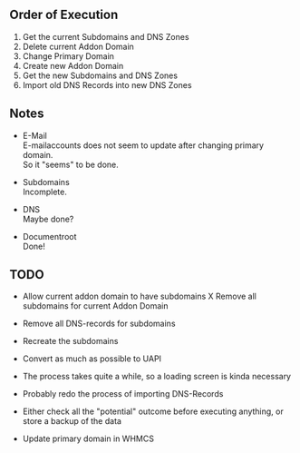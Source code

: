 ## Order of Execution

1. Get the current Subdomains and DNS Zones
2. Delete current Addon Domain
3. Change Primary Domain
4. Create new Addon Domain
5. Get the new Subdomains and DNS Zones
6. Import old DNS Records into new DNS Zones

## Notes

- E-Mail<br>
E-mailaccounts does not seem to update after changing primary domain.<br>
So it "seems" to be done.

- Subdomains<br>
Incomplete.

- DNS<br>
Maybe done?

- Documentroot<br>
Done!

## TODO

- Allow current addon domain to have subdomains
X Remove all subdomains for current Addon Domain
- Remove all DNS-records for subdomains
- Recreate the subdomains
- Convert as much as possible to UAPI

- The process takes quite a while, so a loading screen is kinda necessary
- Probably redo the process of importing DNS-Records
  
- Either check all the "potential" outcome before executing anything, or store a backup of the data
- Update primary domain in WHMCS